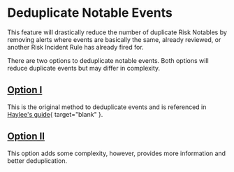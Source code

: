 # Deduplicate Notable Events

This feature will drastically reduce the number of duplicate Risk Notables by removing alerts where events are basically the same, already reviewed, or another Risk Incident Rule has already fired for.

There are two options to deduplicate notable events. Both options will reduce duplicate events but may differ in complexity. 

## [Option I](./deduplicate_notables/)

This is the original method to deduplicate events and is referenced in[ Haylee's guide](https://www.splunk.com/en_us/form/the-essential-guide-to-risk-based-alerting.html){ target="blank" }. 

## [Option II](./deduplicate_notables_2/)

This option adds some complexity, however, provides more information and better deduplication.